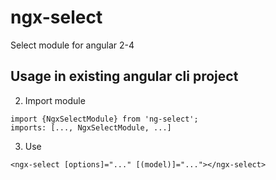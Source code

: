 # ngx-select

Select module for angular 2-4

## Usage in existing angular cli project
2. Import module
```
import {NgxSelectModule} from 'ng-select';
imports: [..., NgxSelectModule, ...]
```

3. Use
```
<ngx-select [options]="..." [(model)]="..."></ngx-select>
```
